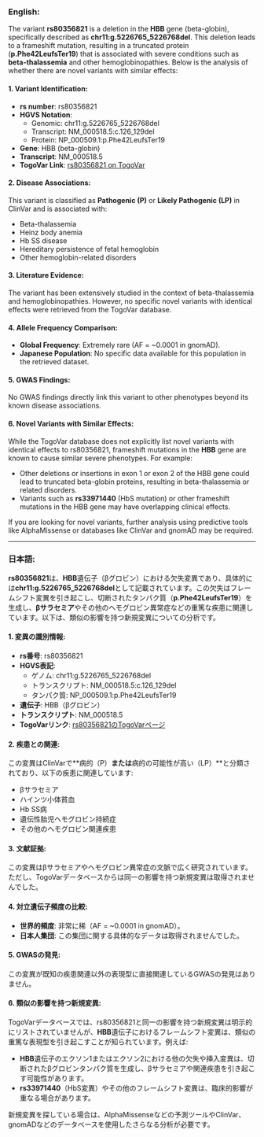 ### English:
The variant **rs80356821** is a deletion in the **HBB** gene (beta-globin), specifically described as **chr11:g.5226765_5226768del**. This deletion leads to a frameshift mutation, resulting in a truncated protein (**p.Phe42LeufsTer19**) that is associated with severe conditions such as **beta-thalassemia** and other hemoglobinopathies. Below is the analysis of whether there are novel variants with similar effects:

#### 1. Variant Identification:
- **rs number**: rs80356821
- **HGVS Notation**: 
  - Genomic: chr11:g.5226765_5226768del
  - Transcript: NM_000518.5:c.126_129del
  - Protein: NP_000509.1:p.Phe42LeufsTer19
- **Gene**: HBB (beta-globin)
- **Transcript**: NM_000518.5
- **TogoVar Link**: [rs80356821 on TogoVar](https://togovar.org/variant/tgv371136709)

#### 2. Disease Associations:
This variant is classified as **Pathogenic (P)** or **Likely Pathogenic (LP)** in ClinVar and is associated with:
- Beta-thalassemia
- Heinz body anemia
- Hb SS disease
- Hereditary persistence of fetal hemoglobin
- Other hemoglobin-related disorders

#### 3. Literature Evidence:
The variant has been extensively studied in the context of beta-thalassemia and hemoglobinopathies. However, no specific novel variants with identical effects were retrieved from the TogoVar database.

#### 4. Allele Frequency Comparison:
- **Global Frequency**: Extremely rare (AF = ~0.0001 in gnomAD).
- **Japanese Population**: No specific data available for this population in the retrieved dataset.

#### 5. GWAS Findings:
No GWAS findings directly link this variant to other phenotypes beyond its known disease associations.

#### 6. Novel Variants with Similar Effects:
While the TogoVar database does not explicitly list novel variants with identical effects to rs80356821, frameshift mutations in the **HBB** gene are known to cause similar severe phenotypes. For example:
- Other deletions or insertions in exon 1 or exon 2 of the HBB gene could lead to truncated beta-globin proteins, resulting in beta-thalassemia or related disorders.
- Variants such as **rs33971440** (HbS mutation) or other frameshift mutations in the HBB gene may have overlapping clinical effects.

If you are looking for novel variants, further analysis using predictive tools like AlphaMissense or databases like ClinVar and gnomAD may be required.

---

### 日本語:
**rs80356821**は、**HBB**遺伝子（βグロビン）における欠失変異であり、具体的には**chr11:g.5226765_5226768del**として記載されています。この欠失はフレームシフト変異を引き起こし、切断されたタンパク質（**p.Phe42LeufsTer19**）を生成し、**βサラセミア**やその他のヘモグロビン異常症などの重篤な疾患に関連しています。以下は、類似の影響を持つ新規変異についての分析です。

#### 1. 変異の識別情報:
- **rs番号**: rs80356821
- **HGVS表記**: 
  - ゲノム: chr11:g.5226765_5226768del
  - トランスクリプト: NM_000518.5:c.126_129del
  - タンパク質: NP_000509.1:p.Phe42LeufsTer19
- **遺伝子**: HBB（βグロビン）
- **トランスクリプト**: NM_000518.5
- **TogoVarリンク**: [rs80356821のTogoVarページ](https://togovar.org/variant/tgv371136709)

#### 2. 疾患との関連:
この変異はClinVarで**病的（P）**または**病的の可能性が高い（LP）**と分類されており、以下の疾患に関連しています:
- βサラセミア
- ハインツ小体貧血
- Hb SS病
- 遺伝性胎児ヘモグロビン持続症
- その他のヘモグロビン関連疾患

#### 3. 文献証拠:
この変異はβサラセミアやヘモグロビン異常症の文脈で広く研究されています。ただし、TogoVarデータベースからは同一の影響を持つ新規変異は取得されませんでした。

#### 4. 対立遺伝子頻度の比較:
- **世界的頻度**: 非常に稀（AF = ~0.0001 in gnomAD）。
- **日本人集団**: この集団に関する具体的なデータは取得されませんでした。

#### 5. GWASの発見:
この変異が既知の疾患関連以外の表現型に直接関連しているGWASの発見はありません。

#### 6. 類似の影響を持つ新規変異:
TogoVarデータベースでは、rs80356821と同一の影響を持つ新規変異は明示的にリストされていませんが、**HBB**遺伝子におけるフレームシフト変異は、類似の重篤な表現型を引き起こすことが知られています。例えば:
- **HBB**遺伝子のエクソン1またはエクソン2における他の欠失や挿入変異は、切断されたβグロビンタンパク質を生成し、βサラセミアや関連疾患を引き起こす可能性があります。
- **rs33971440**（HbS変異）やその他のフレームシフト変異は、臨床的影響が重なる場合があります。

新規変異を探している場合は、AlphaMissenseなどの予測ツールやClinVar、gnomADなどのデータベースを使用したさらなる分析が必要です。